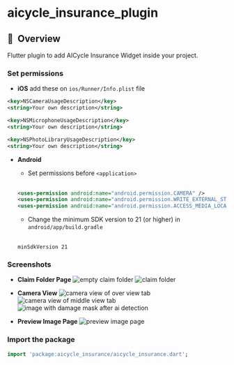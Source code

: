 # aicycle_insurance_plugin

## 🚀&nbsp; Overview

Flutter plugin to add AICycle Insurance Widget inside your project.

### Set permissions
   - **iOS** add these on ```ios/Runner/Info.plist``` file

```xml
<key>NSCameraUsageDescription</key>
<string>Your own description</string>

<key>NSMicrophoneUsageDescription</key>
<string>Your own description</string>

<key>NSPhotoLibraryUsageDescription</key>
<string>Your own description</string>
```

  - **Android**
    - Set permissions before ```<application>```
    <br />

    ```xml
    <uses-permission android:name="android.permission.CAMERA" />
    <uses-permission android:name="android.permission.WRITE_EXTERNAL_STORAGE" />
    <uses-permission android:name="android.permission.ACCESS_MEDIA_LOCATION" />
    ```

    - Change the minimum SDK version to 21 (or higher) in ```android/app/build.gradle```
    <br />

    ```
    minSdkVersion 21
    ```
### Screenshots
- **Claim Folder Page**
![empty claim folder](screenshots/1658461061996.JPEG)
![claim folder](screenshots/1658461245554.JPEG)

- **Camera View**
![camera view of over view tab](screenshots/1658461062123.JPEG)
![camera view of middle view tab](screenshots/1658461062097.JPEG)
![image with damage mask after ai detection](screenshots/1658461062060.JPEG)

- **Preview Image Page**
![preview image page](screenshots/1658461062155.JPEG)
### Import the package
```dart
import 'package:aicycle_insurance/aicycle_insurance.dart';
```
